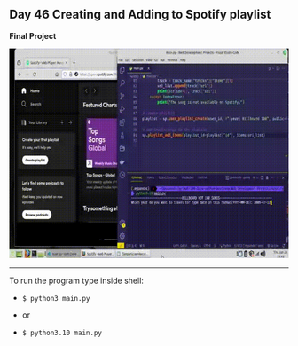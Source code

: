 ## Day 46 Creating and Adding to Spotify playlist

**Final Project**

![](spotify.gif)

---

To run the program type inside shell:

- `$ python3 main.py`

- or

- `$ python3.10 main.py`

